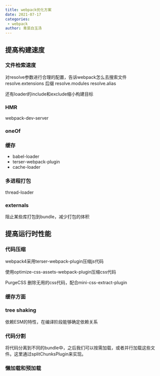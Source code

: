 ```yaml
---
title: webpack优化方案
date: 2021-07-17
categories:
 - webpack
author: 青菜白玉汤
---
```


## 提高构建速度
### 文件检索速度
对resolve参数进行合理的配置，告诉webpack怎么去搜索文件
resolve.extensions 后缀
resolve.modules
resolve.alias

还有loader的include和exclude缩小构建目标
### HMR
webpack-dev-server

### oneOf
### 缓存
- babel-loader
- terser-webpack-plugin
- cache-loader

### 多进程打包
thread-loader

### externals
阻止某些库打包到bundle，减少打包的体积

## 提高运行时性能

### 代码压缩
webpack4采用terser-webpack-plugin压缩js代码

使用optimize-css-assets-webpack-plugin压缩css代码

PurgeCSS 删除无用的css代码，配合mini-css-extract-plugin

### 缓存方面


### tree shaking
依赖ESM的特性，在编译阶段能够确定依赖关系

### 代码分割
将代码分离到不同的bundle中，之后我们可以按需加载，或者并行加载这些文件。这里通过splitChunksPlugin来实现。

### 懒加载和预加载

